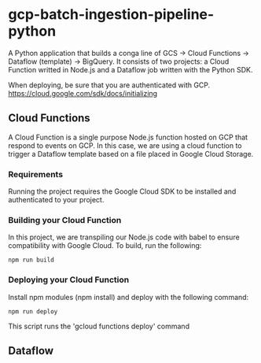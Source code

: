 # gcp-batch-ingestion-pipeline-python
A Python application that builds a conga line of GCS -> Cloud Functions -> Dataflow (template) -> BigQuery. It consists of two projects: a Cloud Function writted in Node.js and a Dataflow job written with the Python SDK.

When deploying, be sure that you are authenticated with GCP. https://cloud.google.com/sdk/docs/initializing

## Cloud Functions

A Cloud Function is a single purpose Node.js function hosted on GCP that respond to events on GCP. In this case, we are using a cloud function to trigger a Dataflow template based on a file placed in Google Cloud Storage.

### Requirements

Running the project requires the Google Cloud SDK to be installed and authenticated to your project.

### Building your Cloud Function

In this project, we are transpiling our Node.js code with babel to ensure compatibility with Google Cloud. To build, run the following:

    npm run build

### Deploying your Cloud Function

Install npm modules (npm install) and deploy with the following command:

    npm run deploy

This script runs the 'gcloud functions deploy' command    

## Dataflow 
